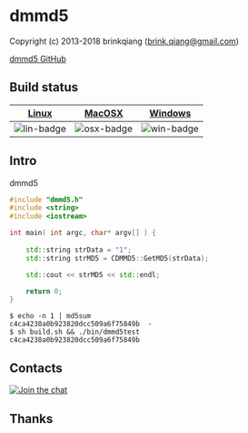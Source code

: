 # dmmd5

Copyright (c) 2013-2018 brinkqiang (brink.qiang@gmail.com)

[dmmd5 GitHub](https://github.com/brinkqiang/dmmd5)

## Build status
| [Linux][lin-link] | [MacOSX][osx-link] | [Windows][win-link] |
| :---------------: | :----------------: | :-----------------: |
| ![lin-badge]      | ![osx-badge]       | ![win-badge]        |

[lin-badge]: https://travis-ci.org/brinkqiang/dmmd5.svg?branch=master "Travis build status"
[lin-link]:  https://travis-ci.org/brinkqiang/dmmd5 "Travis build status"
[osx-badge]: https://travis-ci.org/brinkqiang/dmmd5.svg?branch=master "Travis build status"
[osx-link]:  https://travis-ci.org/brinkqiang/dmmd5 "Travis build status"
[win-badge]: https://ci.appveyor.com/api/projects/status/github/brinkqiang/dmmd5?branch=master&svg=true "AppVeyor build status"
[win-link]:  https://ci.appveyor.com/project/brinkqiang/dmmd5 "AppVeyor build status"

## Intro
dmmd5
```cpp
#include "dmmd5.h"
#include <string>
#include <iostream>

int main( int argc, char* argv[] ) {
	
    std::string strData = "1";
    std::string strMD5 = CDMMD5::GetMD5(strData);

    std::cout << strMD5 << std::endl;

    return 0;
}

```

```
$ echo -n 1 | md5sum
c4ca4238a0b923820dcc509a6f75849b  -
$ sh build.sh && ./bin/dmmd5test
c4ca4238a0b923820dcc509a6f75849b
```
## Contacts
[![Join the chat](https://badges.gitter.im/brinkqiang/dmmd5/Lobby.svg)](https://gitter.im/brinkqiang/dmmd5)

## Thanks
